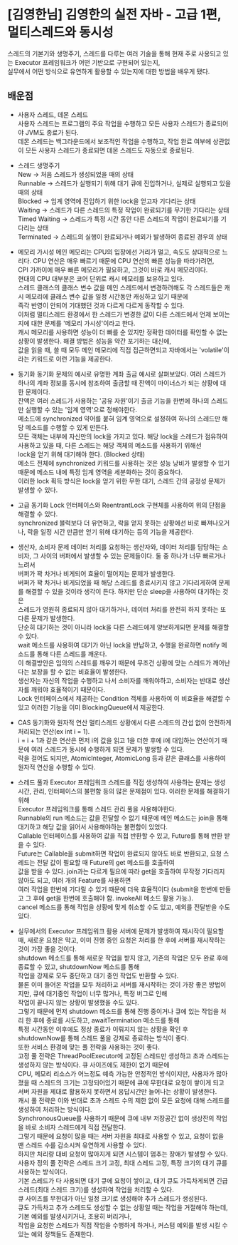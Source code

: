 # [김영한님] 김영한의 실전 자바 - 고급 1편, 멀티스레드와 동시성
스레드의 기본기와 생명주기, 스레드를 다루는 여러 기술을 통해 현재 주로 사용되고 있는 Executor 프레임워크가 어떤 기반으로 구현되어 있는지,<br>
실무에서 어떤 방식으로 유연하게 활용할 수 있는지에 대한 방법을 배우게 됐다.

## 배운점
- 사용자 스레드, 데몬 스레드<br>
사용자 스레드는 프로그램의 주요 작업을 수행하고 모든 사용자 스레드가 종료되어야 JVM도 종료가 된다.<br>
데몬 스레드는 백그라운드에서 보조적인 작업을 수행하고, 작업 완료 여부에 상관없이 모든 사용자 스레드가 종료되면 데몬 스레드도 자동으로 종료된다.<br>

- 스레드 생명주기<br>
New -> 처음 스레드가 생성되었을 때의 상태<br>
Runnable -> 스레드가 실행되기 위해 대기 큐에 진입하거나, 실제로 실행되고 있을 때의 상태<br>
Blocked -> 임계 영역에 진입하기 위한 lock을 얻고자 기다리는 상태<br>
Waiting -> 스레드가 다른 스레드의 특정 작업이 완료되기를 무기한 기다리는 상태<br>
Timed Waiting -> 스레드가 특정 시간 동안 다른 스레드의 작업이 완료되기를 기다리는 상태<br>
Terminated -> 스레드의 실행이 완료되거나 예외가 발생하여 종료된 경우의 상태<br>

- 메모리 가시성
메인 메모리는 CPU의 입장에선 거리가 멀고, 속도도 상대적으로 느리다. CPU 연산은 매우 빠르기 때문에 CPU 연산의 빠른 성능을 따라가려면,<br>
CPI 가까이에 매우 빠른 메모리가 필요하고, 그것이 바로 캐시 메모리이다.<br>
현대의 CPU 대부분은 코어 단위로 캐시 메모리를 보유하고 있다.<br>
스레드 클래스의 클래스 변수 값을 메인 스레드에서 변경하려해도 각 스레드들은 캐시 메모리에 클래스 변수 값을 일정 시간동안 캐싱하고 있기 때문에<br>
즉각 반영이 안되어 기대했던 것과 다르게 다르게 동작할 수 있다.<br>
이처럼 멀티스레드 환경에서 한 스레드가 변경한 값이 다른 스레드에서 언제 보이는지에 대한 문제를 '메모리 가시성'이라고 한다.<br>
캐시 메모리를 사용하면 성능이 더 빠를 순 있지만 정확한 데이터를 확인할 수 없는 상황이 발생한다. 해결 방법은 성능을 약간 포기하는 대신에,<br>
값을 읽을 때, 쓸 때 모두 메인 메모리에 직접 접근하면되고 자바에서는 'volatile'이라는 키워드로 이런 기능을 제공한다.<br>

- 동기화
동기화 문제의 예시로 유명한 계좌 출금 예시로 살펴보았다. 여러 스레드가 하나의 계좌 정보를 동시에 참조하여 출금할 때 잔액이 마이너스가 되는 상황에 대한 문제이다.<br>
잔액은 여러 스레드가 사용하는 '공유 자원'이기 출금 기능을 한번에 하나의 스레드만 실행할 수 있는 '임계 영역'으로 정해야한다.<br>
메소드에 synchronized 약어를 붙혀 임계 영억으로 설정하여 하나의 스레드만 해당 메소드를 수행할 수 있게 만든다.<br>
모든 객체는 내부에 자신만의 lock을 가지고 있다. 해당 lock을 스레드가 점유하여 사용하고 있을 때, 다른 스레드는 해당 객체의 메소드를 사용하기 위해선<br>
lock을 얻기 위해 대기해야 한다. (Blocked 상태)<br>
메소드 전체에 synchronized 키워드를 사용하는 것은 성능 낭비가 발생할 수 있기 때문에 메소드 내에 특정 임계 영역을 세분화하는 것이 중요하다.<br>
이러한 lock 획득 방식은 lock을 얻기 위한 무한 대기, 스레드 간의 공정성 문제가 발생할 수 있다.<br>

- 고급 동기화
Lock 인터페이스와 ReentrantLock 구현체를 사용하여 위의 단점을 해결할 수 있다.<br>
synchronized 블럭보다 더 유연하고, 락을 얻지 못하는 상황에선 바로 빠져나오거나, 락을 일정 시간 만큼만 얻기 위해 대기하는 등의 기능을 제공한다.<br>

- 생산자, 소비자 문제
데이터 처리를 요청하는 생산자와, 데이터 처리를 담당하는 소비자, 그 사이의 버퍼에서 발생할 수 있는 문제들이다. 둘 중 하나가 너무 빠르거나 느려서<br>
버퍼가 꽉 차거나 비게되어 효율이 떨어지는 문제가 발생한다.<br>
버퍼가 꽉 차거나 비게되었을 때 해당 스레드를 종료시키지 않고 기다리게하여 문제를 해결할 수 있을 것이라 생각이 든다. 하지만 단순 sleep을 사용하여 대기하는 것은<br>
스레드가 영원히 종료되지 않아 대기하거나, 데이터 처리를 완전히 하지 못하는 또 다른 문제가 발생한다.<br>
단순히 대기하는 것이 아니라 lock을 다른 스레드에게 양보하게되면 문제를 해결할 수 있다.<br>
wait 메소드를 사용하여 대기가 아닌 lock을 반납하고, 수행을 완료하면 notify 메소드를 통해 다른 스레드를 깨운다.<br>
이 해결방안은 임의의 스레드를 깨우기 때문에 무조건 상황에 맞는 스레드가 깨어난다는 보장을 할 수 없는 비효율이 발생한다.<br>
생산자는 자신의 작업을 수행하고 나서 소비자를 깨워야하고, 소비자는 반대로 생산자를 깨워야 효율적이기 때문이다.<br>
Lock 인터페이스에서 제공하는 Condition 객체를 사용하여 이 비효율을 해결할 수 있고 이러한 기능을 이미 BlockingQueue에서 제공한다.<br>

- CAS 동기화와 원자적 연산
멀티스레드 상황에서 다른 스레드의 간섭 없이 안전하게 처리되는 연산(ex int i = 1).<br>
i = i + 1과 같은 연산은 먼저 i의 값을 읽고 1을 더한 후에 i에 대입하는 연산이기 때문에 여러 스레드가 동시에 수행하게 되면 문제가 발생할 수 있다.<br>
락을 걸어도 되지만, AtomicInteger, AtomicLong 등과 같은 클래스를 사용하여 원자적 연산을 수행할 수 있다.<br>

- 스레드 풀과 Executor 프레임워크
스레드를 직접 생성하여 사용하는 문제는 생성 시간, 관리, 인터페이스의 불편함 등의 많은 문제점이 있다. 이러한 문제를 해결하기 위해<br>
Executor 프레임워크를 통해 스레드 관리 풀을 사용해야한다.<br>
Runnable의 run 메소드는 값을 전달할 수 없기 때문에 메인 메소드는 join을 통해 대기하고 해당 값을 읽어서 사용해야하는 불편함이 있었다.<br>
Callable 인터페이스를 사용하여 값을 직접 반환할 수 있고, Future를 통해 반환 받을 수 있다.<br>
Future는 Callable을 submit하면 작업이 완료되지 않아도 바로 반환되고, 요청 스레드는 전달 값이 필요할 때 Future의 get 메소드를 호출하여<br>
값을 받을 수 있다. join과는 다르게 필요에 따라 get을 호출하여 무작정 기다리지 않아도 되고, 여러 개의 Feature를 사용하면<br>
여러 작업을 한번에 기다릴 수 있기 때문에 더욱 효율적이다 (submit을 한번에 만들고 그 후에 get을 한번에 호출해야 함. invokeAll 메소드 활용 가능.).<br>
cancel 메소드를 통해 작업을 상황에 맞게 취소할 수도 있고, 예외를 전달받을 수도 있다.<br>

- 실무에서의 Executor 프레임워크 활용
서버에 문제가 발생하여 재시작이 필요할 때, 새로운 요청은 막고, 이미 진행 중인 요청은 처리를 한 후에 서버를 재시작하는 것이 가장 좋을 것이다.<br>
shutdown 메소드를 통해 새로운 작업을 받지 않고, 기존의 작업은 모두 완료 후에 종료할 수 있고, shutdownNow 메소드를 통해<br>
작업을 강제로 모두 중단하고 대기 중인 작업도 반환할 수 있다.<br>
물론 이미 들어온 작업을 모두 처리하고 서버를 재시작하는 것이 가장 좋은 방법이지만, 큐에 대기중인 작업이 너무 많거나, 특정 버그로 인해<br>
작업이 끝나지 않는 상황이 발생했을 수도 있다.<br>
그렇기 때문에 먼저 shutdown 메소드를 통해 진행 중이거나 큐에 있는 작업을 처리 한 후에 종료를 시도하고, awaitTermination 메소드를 통해<br>
특정 시간동안 이후에도 정상 종료가 이뤄지지 않는 상황을 확인 후 shutdownNow를 통해 스레드 풀을 강제로 종료하는 방식이 좋다.<br>
또한 서비스 환경에 맞는 풀 전략을 사용하는 것이 좋다.<br>
고정 풀 전략은 ThreadPoolExecutor에 고정된 스레드만 생성하고 초과 스레드는 생성하지 않는 방식이다. 큐 사이즈에도 제한이 없기 때문에<br>
CPU, 메모리 리소스가 어느정도 예측 가능한 안정적인 방식이지만, 사용자가 많아졌을 때 스레드의 크기는 고정되어있기 때문에 큐에 무한대로 요청이 쌓이게 되고<br>
서버 자원을 제대로 활용하지 못하면서 응답시간만 늘어나는 상황이 발생한다.<br>
캐시 풀 전략은 이와 반대로 초과 스레드 수의 제한 없이 모든 요청에 대해 스레드를 생성하여 처리하는 방식이다.<br>
SynchronousQueue를 사용하기 때문에 큐에 내부 저장공간 없이 생상잔의 작업을 바로 소비자 스레드에게 직접 전달한다.<br>
그렇기 때문에 요청이 많을 때는 서버 자원을 최대로 사용할 수 있고, 요청이 없을 땐 스레드 수를 감소시켜 유연하게 사용할 수 있다.<br>
하지만 처리량 대비 요청이 많아지게 되면 시스템이 멈추는 장애가 발생할 수 있다.<br>
사용자 정의 풀 전략은 스레드 크기 고정, 최대 스레드 고정, 특정 크기의 대기 큐를 사용하는 방식이다.<br>
기본 스레드가 다 사용되면 대기 큐에 요청이 쌓이고, 대기 큐도 가득차게되면 긴급 스레드(최대 스레드 크기)를 생성하여 작업을 처리할 수 있다.<br>
큐 사이즈를 무한대가 아닌 일정 크기로 생성해야 추가 스레드가 생성된다.<br>
큐도 가득차고 추가 스레드도 생성할 수 없는 상황일 때는 작업을 거절해야 하는데, 기본 예외를 발생시키거나, 조용히 버리거나,<br>
작업을 요청한 스레드가 직접 작업을 수행하게 하거나, 커스텀 예외를 발생 시킬 수 있는 예외 정책들도 존재한다.

